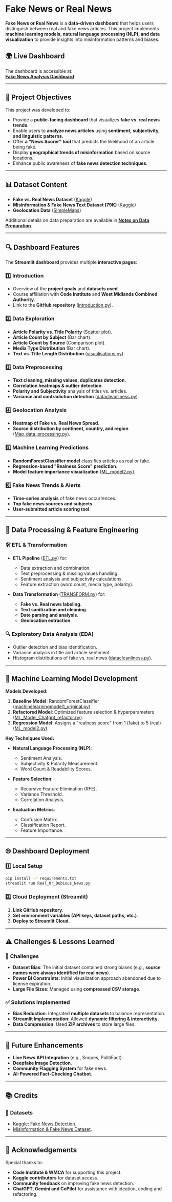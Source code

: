 # Fake News or Real News

**Fake News or Real News** is a **data-driven dashboard** that helps users distinguish between real and fake news articles. This project implements **machine learning models, natural language processing (NLP), and data visualization** to provide insights into misinformation patterns and biases.

## 🌍 Live Dashboard

The dashboard is accessible at:  
**[Fake News Analysis Dashboard](https://YOUR_APP_NAME.herokuapp.com/)**  

---

## 📌 Project Objectives

This project was developed to:

- Provide a **public-facing dashboard** that visualizes **fake vs. real news trends**.
- Enable users to **analyze news articles** using **sentiment, subjectivity, and linguistic patterns**.
- Offer **a "News Scorer" tool** that predicts the likelihood of an article being fake.
- Display **geographical trends of misinformation** based on source locations.
- Enhance public awareness of **fake news detection techniques**.

---

## 📊 Dataset Content

- **Fake vs. Real News Dataset** ([Kaggle](https://www.kaggle.com/datasets/bhavikjikadara/fake-news-detection))
- **Misinformation & Fake News Text Dataset (79K)** ([Kaggle](https://www.kaggle.com/datasets/stevenpeutz/misinformation-fake-news-text-dataset-79k))
- **Geolocation Data** ([SimpleMaps](https://simplemaps.com/data/world-cities))

Additional details on data preparation are available in **[Notes on Data Preparation](notesondataprep.py)**.

---

## 🔍 Dashboard Features

The **Streamlit dashboard** provides multiple **interactive pages**:

### **1️⃣ Introduction**

- Overview of the **project goals** and **datasets used**.
- Course affiliation with **Code Institute** and **West Midlands Combined Authority**.
- Link to the **GitHub repository** ([introduction.py](introduction.py)).

### **2️⃣ Data Exploration**

- **Article Polarity vs. Title Polarity** (Scatter plot).
- **Article Count by Subject** (Bar chart).
- **Article Count by Source** (Comparison plot).
- **Media Type Distribution** (Bar chart).
- **Text vs. Title Length Distribution** ([visualisations.py](visualisations.py)).

### **3️⃣ Data Preprocessing**

- **Text cleaning, missing values, duplicates detection**.
- **Correlation heatmaps & outlier detection**.
- **Polarity and Subjectivity** analysis of titles vs. articles.
- **Variance and contradiction detection** ([datacleanliness.py](datacleanliness.py)).

### **4️⃣ Geolocation Analysis**

- **Heatmap of Fake vs. Real News Spread**.
- **Source distribution by continent, country, and region** ([Map_data_processing.py](Map_data_processing.py)).

### **5️⃣ Machine Learning Predictions**

- **RandomForestClassifier model** classifies articles as real or fake.
- **Regression-based "Realness Score" prediction**.
- **Model feature importance visualization** ([ML_model2.py](ML_model2.py)).

### **6️⃣ Fake News Trends & Alerts**

- **Time-series analysis** of fake news occurrences.
- **Top fake news sources and subjects**.
- **User-submitted article scoring tool**.

---

## 💑 Data Processing & Feature Engineering

### 🛠 **ETL & Transformation**

- **ETL Pipeline** ([ETL.py](ETL.py)) for:
  - Data extraction and combination.
  - Text preprocessing & missing values handling.
  - Sentiment analysis and subjectivity calculations.
  - Feature extraction (word count, media type, polarity).
  
- **Data Transformation** ([TRANSFORM.py](TRANSFORM.py)) for:
  - **Fake vs. Real news labeling**.
  - **Text sanitization and cleaning**.
  - **Date parsing and analysis**.
  - **Geolocation extraction**.

### 🔍 **Exploratory Data Analysis (EDA)**

- Outlier detection and bias identification.
- Variance analysis in title and article sentiment.
- Histogram distributions of fake vs. real news ([datacleanliness.py](datacleanliness.py)).

---

## 🤖 Machine Learning Model Development

**Models Developed:**

1. **Baseline Model**: RandomForestClassifier ([machinelearningmodel1_original.py](machinelearningmodel1_original.py)).
2. **Refactored Model**: Optimized feature selection & hyperparameters ([ML_Model_Chatgpt_refactor.py](ML_Model_Chatgpt_refactor.py)).
3. **Regression Model**: Assigns a "realness score" from 1 (fake) to 5 (real) ([ML_model2.py](ML_model2.py)).

**Key Techniques Used:**

- **Natural Language Processing (NLP)**:
  - Sentiment Analysis.
  - Subjectivity & Polarity Measurement.
  - Word Count & Readability Scores.
  
- **Feature Selection**:
  - Recursive Feature Elimination (RFE).
  - Variance Threshold.
  - Correlation Analysis.

- **Evaluation Metrics**:
  - Confusion Matrix.
  - Classification Report.
  - Feature Importance.

---

## 🌐 Dashboard Deployment

### **1️⃣ Local Setup**

```sh
pip install -r requirements.txt
streamlit run Real_Or_Dubious_News.py
```

### **2️⃣ Cloud Deployment (Streamlit)**

1. **Link GitHub repository**.
2. **Set environment variables (API keys, dataset paths, etc.)**.
3. **Deploy to Streamlit Cloud**.

---

## ⚠️ Challenges & Lessons Learned

### 🚨 **Challenges**

- **Dataset Bias**: The initial dataset contained strong biases (e.g., **source names were always identified for real news**).
- **Power BI Constraints**: Initial visualization approach abandoned due to license expiration.
- **Large File Sizes**: Managed using **compressed CSV storage**.

### ✅ **Solutions Implemented**

- **Bias Reduction**: Integrated **multiple datasets** to balance representation.
- **Streamlit Implementation**: Allowed **dynamic filtering & interactivity**.
- **Data Compression**: Used **ZIP archives** to store large files.

---

## 📌 Future Enhancements

- **Live News API Integration** (e.g., Snopes, PolitiFact).
- **Deepfake Image Detection**.
- **Community Flagging System** for fake news.
- **AI-Powered Fact-Checking Chatbot**.

---

## 📚 Credits

### 💜 **Datasets**

- [Kaggle: Fake News Detection](https://www.kaggle.com/datasets/bhavikjikadara/fake-news-detection).
- [Misinformation & Fake News Dataset](https://www.kaggle.com/datasets/stevenpeutz/misinformation-fake-news-text-dataset-79k).

---

## 🙌 Acknowledgements

Special thanks to:

- **Code Institute & WMCA** for supporting this project.
- **Kaggle contributors** for dataset access.
- **Community feedback** on improving fake news detection.
- **ChatGPT, Gemini and CoPilot** for assistance with ideation, coding and refactoring.
